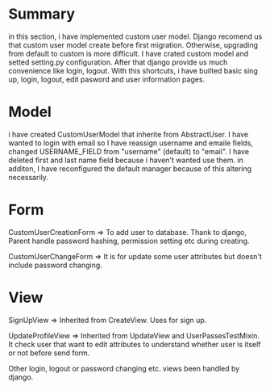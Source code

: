# Summary 
in this section, i have implemented custom user model. Django recomend us that custom user model create before first migration. Otherwise, upgrading from default to custom is more difficult. I have crated custom model and setted setting.py configuration. After that django provide us much convenience like login, logout. With this shortcuts, i have builted basic sing up, login, logout, edit pasword and user information pages.

# Model
i have created CustomUserModel that inherite from AbstractUser. I have wanted to login with email so I have reassign username and emaile fields, changed USERNAME_FIELD from "username" (default) to "email". I have deleted first and last name field because i haven't wanted use them. in additon, I have reconfigured the default manager because of this altering necessarily.

# Form
CustomUserCreationForm => To add user to database. Thank to django, Parent handle password hashing, permission setting etc during creating. 

CustomUserChangeForm => It is for update some user attributes but doesn't include password changing.  

# View
SignUpView => Inherited from CreateView. Uses for sign up.

UpdateProfileView => Inherited from UpdateView and UserPassesTestMixin. It check user that want to edit attributes to understand whether user is itself or not before send form.

Other login, logout or password changing etc. views been handled by django. 